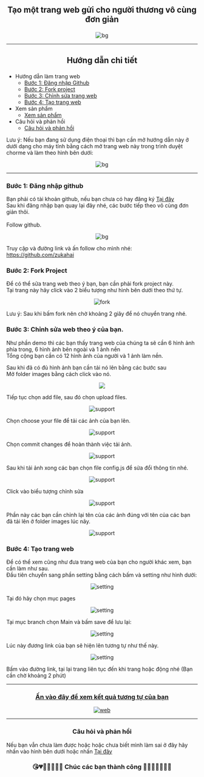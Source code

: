 ## <p align="center"> Tạo một trang web gửi cho người thương vô cùng đơn giản </p>
<p align="center"> <img src="https://github.com/zukahai/HaiZuka/blob/master/Images/box_bg.gif" alt="bg" /> </p>

<hr>

## <p align="center"> Hướng dẫn chi tiết </p>

* Hướng dẫn làm trang web
  * [Bước 1: Đăng nhập Github](#bước-1-đăng-nhập-github) </br>
  * [Bước 2: Fork project](#bước-2-fork-project) </br>
  * [Bước 3: Chỉnh sửa trang web](#bước-3-chỉnh-sửa-web-theo-ý-của-bạn) </br>
  * [Bước 4: Tạo trang web](#bước-4-tạo-trang-web) </br>
* Xem sản phẩm
  * [Xem sản phẩm](#-ấn-vào-đây-để-xem-kết-quả-tương-tự-của-bạn-)
* Câu hỏi và phản hồi
  * [Câu hỏi và phản hồi](#-câu-hỏi-và-phản-hồi-)

Lưu ý: Nếu bạn đang sử dụng điện thoại thì bạn cần mở hướng dẫn này ở dưới dạng cho máy tính bằng cách mở trang web này trong trình duyệt chorme và làm theo hình bên dưới:
<p align="center"> <img src="https://github.com/zukahai/HaiZuka/blob/master/Images/box1.png" alt="bg" /> </p>
<hr>

### Bước 1: Đăng nhập github
Bạn phải có tài khoản github, nếu bạn chưa có hay đăng ký [Tại đây](https://github.com/signup?ref_cta=Sign+up&ref_loc=header+logged+out&ref_page=%2F&source=header-home) </br>
Sau khi đăng nhập bạn quay lại đây nhé, các bước tiếp theo vô cùng đơn giản thôi.</br></br>
Follow github.</br>
<p align="center"> <img src="https://github.com/zukahai/Confess-Crush/blob/main/imagesGithub/follow.png" alt="bg" /> </p>

Truy cập và đường link và ấn follow cho mình nhé: https://github.com/zukahai


### Bước 2: Fork Project
Để có thể sửa trang web theo ý bạn, bạn cần phải fork project này. </br>
Tại trang này hãy click vào 2 biểu tượng như hình bên dưới theo thứ tự.
<p align="center"> <img src="https://github.com/zukahai/HaiZuka/blob/master/Images/box2.png" alt="fork" /> </p>
Lưu ý: Sau khi bấm fork nên chờ khoảng 2 giây để nó chuyển trang nhé.

### Bước 3: Chỉnh sửa web theo ý của bạn.
Như phần demo thì các bạn thấy trang web của chúng ta sẽ cần 6 hình ảnh phía trong, 6 hình ảnh bên ngoài và 1 ảnh nền</br>
Tổng cộng bạn cần có 12 hình ảnh của người và 1 ảnh làm nền.</br>

Sau khi đã có đủ hình ảnh bạn cần tải nó lên bằng các bước sau </br>
Mở folder images bằng cách click vào nó.
<p align="center"> <img src="https://github.com/zukahai/HaiZuka/blob/master/Images/box3.png" /> </p>
Tiếp tục chọn add file, sau đó chọn upload files.
<p align="center"> <img src="https://github.com/zukahai/HaiZuka/blob/master/Images/box4.png" alt="support" /> </p>

Chọn choose your file để tải các ảnh của bạn lên.
<p align="center"> <img src="https://github.com/zukahai/HaiZuka/blob/master/Images/box5.png" alt="support" /> </p>
Chọn commit changes để hoàn thành việc tải ảnh.
<p align="center"> <img src="https://github.com/zukahai/HaiZuka/blob/master/Images/box6.png" alt="support" /> </p>

Sau khi tải ảnh xong các bạn chọn file config.js để sửa đổi thông tin nhé.
<p align="center"> <img src="https://github.com/zukahai/HaiZuka/blob/master/Images/box7.png" alt="support" /> </p>

Click vào biểu tượng chỉnh sửa
<p align="center"> <img src="https://github.com/zukahai/HaiZuka/blob/master/Images/box8.png" alt="support" /> </p>

Phần này các bạn cần chỉnh lại tên của các ảnh đúng với tên của các bạn đã tải lên ở folder images lúc nãy.
<p align="center"> <img src="https://github.com/zukahai/HaiZuka/blob/master/Images/box9.png" alt="support" /> </p>

### Bước 4: Tạo trang web
Để có thể xem cũng như đưa trang web của bạn cho người khác xem, bạn cần làm như sau. </br>
Đầu tiên chuyển sang phần setting bằng cách bấm và setting như hình dưới:
<p align="center"> <img src="https://github.com/zukahai/Confess-Crush/blob/main/imagesGithub/5.png" alt="setting" /> </p>

Tại đó hãy chọn mục pages
<p align="center"> <img src="https://github.com/zukahai/Confess-Crush/blob/main/imagesGithub/6.png" alt="setting" /> </p>
Tại mục branch chọn Main và bấm save để lưu lại:
<p align="center"> <img src="https://github.com/zukahai/Confess-Crush/blob/main/imagesGithub/7.png" alt="setting" /> </p>
Lúc này đương link của bạn sẽ hiện lên tương tự như thế này.
<p align="center"> <img src="https://github.com/zukahai/Confess-Crush/blob/main/imagesGithub/8.png" alt="setting" /> </p>
Bấm vào đường link, tại lại trang liên tục đến khi trang hoặc động nhé (Bạn cần chờ khoảng 2 phút) </br>


<hr>

### [<p align="center"> Ấn vào đây để xem kết quả tương tự của bạn </p>](https://zukahai.github.io/Box-love/)

[<p align="center"> <img src="https://github.com/zukahai/HaiZuka/blob/master/Images/box_bg.gif" alt="web" /> </p>](https://zukahai.github.io/Box-love/)

<hr>

### <p align="center"> Câu hỏi và phản hồi </p>

Nếu bạn vẫn chưa làm được hoặc hoặc chưa biết mình làm sai ở đây hãy nhấn vào hình bên dưới hoặc nhấn [Tại đây](https://github.com/zukahai/Box-love/issues/new)

### <p align="center">😘💔💙💓💝💟💑 Chúc các bạn thành công 💚💗💘💖💞💋👄</p>

